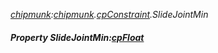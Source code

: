 _[chipmunk](../../modules/chipmunk/chipmunk-module.md):[chipmunk](../../modules/chipmunk/chipmunk-module.md).[cpConstraint](../../modules/chipmunk/chipmunk-cpconstraint.md).SlideJointMin_
##### Property SlideJointMin:[cpFloat](../../modules/chipmunk/chipmunk-cpfloat.md)
